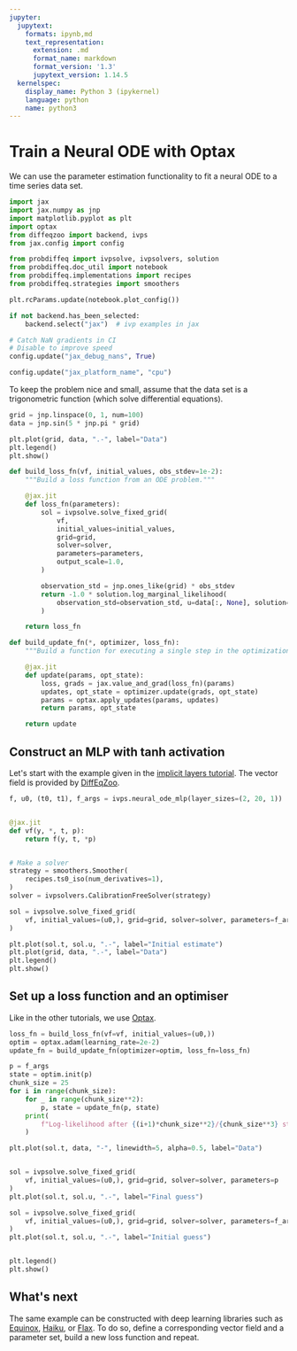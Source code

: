 ```yaml
---
jupyter:
  jupytext:
    formats: ipynb,md
    text_representation:
      extension: .md
      format_name: markdown
      format_version: '1.3'
      jupytext_version: 1.14.5
  kernelspec:
    display_name: Python 3 (ipykernel)
    language: python
    name: python3
---
```


# Train a Neural ODE with Optax

We can use the parameter estimation functionality to fit a neural ODE to a time series data set.

```python
import jax
import jax.numpy as jnp
import matplotlib.pyplot as plt
import optax
from diffeqzoo import backend, ivps
from jax.config import config

from probdiffeq import ivpsolve, ivpsolvers, solution
from probdiffeq.doc_util import notebook
from probdiffeq.implementations import recipes
from probdiffeq.strategies import smoothers
```

```python
plt.rcParams.update(notebook.plot_config())

if not backend.has_been_selected:
    backend.select("jax")  # ivp examples in jax

# Catch NaN gradients in CI
# Disable to improve speed
config.update("jax_debug_nans", True)

config.update("jax_platform_name", "cpu")
```

To keep the problem nice and small, assume that the data set is a trigonometric function (which solve differential equations).

```python
grid = jnp.linspace(0, 1, num=100)
data = jnp.sin(5 * jnp.pi * grid)

plt.plot(grid, data, ".-", label="Data")
plt.legend()
plt.show()
```

```python
def build_loss_fn(vf, initial_values, obs_stdev=1e-2):
    """Build a loss function from an ODE problem."""

    @jax.jit
    def loss_fn(parameters):
        sol = ivpsolve.solve_fixed_grid(
            vf,
            initial_values=initial_values,
            grid=grid,
            solver=solver,
            parameters=parameters,
            output_scale=1.0,
        )

        observation_std = jnp.ones_like(grid) * obs_stdev
        return -1.0 * solution.log_marginal_likelihood(
            observation_std=observation_std, u=data[:, None], solution=sol
        )

    return loss_fn
```

```python
def build_update_fn(*, optimizer, loss_fn):
    """Build a function for executing a single step in the optimization."""

    @jax.jit
    def update(params, opt_state):
        loss, grads = jax.value_and_grad(loss_fn)(params)
        updates, opt_state = optimizer.update(grads, opt_state)
        params = optax.apply_updates(params, updates)
        return params, opt_state

    return update
```

## Construct an MLP with tanh activation

Let's start with the example given in the [implicit layers tutorial](http://implicit-layers-tutorial.org/neural_odes/). The vector field is provided by [DiffEqZoo](https://diffeqzoo.readthedocs.io/).

```python
f, u0, (t0, t1), f_args = ivps.neural_ode_mlp(layer_sizes=(2, 20, 1))


@jax.jit
def vf(y, *, t, p):
    return f(y, t, *p)


# Make a solver
strategy = smoothers.Smoother(
    recipes.ts0_iso(num_derivatives=1),
)
solver = ivpsolvers.CalibrationFreeSolver(strategy)
```

```python
sol = ivpsolve.solve_fixed_grid(
    vf, initial_values=(u0,), grid=grid, solver=solver, parameters=f_args
)

plt.plot(sol.t, sol.u, ".-", label="Initial estimate")
plt.plot(grid, data, ".-", label="Data")
plt.legend()
plt.show()
```

## Set up a loss function and an optimiser

Like in the other tutorials, we use [Optax](https://optax.readthedocs.io/en/latest/index.html).

```python
loss_fn = build_loss_fn(vf=vf, initial_values=(u0,))
optim = optax.adam(learning_rate=2e-2)
update_fn = build_update_fn(optimizer=optim, loss_fn=loss_fn)
```

```python
p = f_args
state = optim.init(p)
chunk_size = 25
for i in range(chunk_size):
    for _ in range(chunk_size**2):
        p, state = update_fn(p, state)
    print(
        f"Log-likelihood after {(i+1)*chunk_size**2}/{chunk_size**3} steps:", loss_fn(p)
    )
```

```python
plt.plot(sol.t, data, "-", linewidth=5, alpha=0.5, label="Data")


sol = ivpsolve.solve_fixed_grid(
    vf, initial_values=(u0,), grid=grid, solver=solver, parameters=p
)
plt.plot(sol.t, sol.u, ".-", label="Final guess")

sol = ivpsolve.solve_fixed_grid(
    vf, initial_values=(u0,), grid=grid, solver=solver, parameters=f_args
)
plt.plot(sol.t, sol.u, ".-", label="Initial guess")


plt.legend()
plt.show()
```

<!-- #region -->
## What's next


The same example can be constructed with deep learning libraries such as [Equinox](https://docs.kidger.site/equinox/), [Haiku](https://dm-haiku.readthedocs.io/en/latest/), or [Flax](https://flax.readthedocs.io/en/latest/getting_started.html).
To do so, define a corresponding vector field and a parameter set, build a new loss function and repeat.


<!-- #endregion -->
